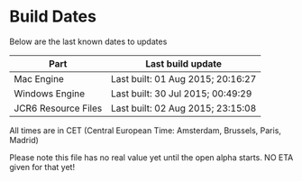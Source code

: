 # Build Dates

Below are the last known dates to updates

Part | Last build update
-----|-----
Mac Engine | Last built: 01 Aug 2015; 20:16:27
Windows Engine | Last built: 30 Jul 2015; 00:49:29
JCR6 Resource Files | Last built: 02 Aug 2015; 23:15:08
All times are in CET (Central European Time: Amsterdam, Brussels, Paris, Madrid)


Please note this file has no real value yet until the open alpha starts. NO ETA given for that yet!
